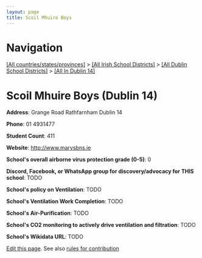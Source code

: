 ```yaml
---
layout: page
title: Scoil Mhuire Boys
---
```

# Navigation

[[All countries/states/provinces]](../../../..) > [[All Irish School Districts]](../../..) > [[All Dublin School Districts]](../..) > [[All In Dublin 14]](..)

# Scoil Mhuire Boys (Dublin 14)

**Address**: Grange Road Rathfarnham Dublin 14

**Phone**: 01 4931477

**Student Count**: 411

**Website**: <http://www.marysbns.ie>

**School's overall airborne virus protection grade (0-5)**: 0

**Discord, Facebook, or WhatsApp group for discovery/advocacy for THIS school**: TODO

**School's policy on Ventilation**: TODO

**School's Ventilation Work Completion**: TODO

**School's Air-Purification**: TODO

**School's CO2 monitoring to actively drive ventilation and filtration**: TODO

**School's Wikidata URL**: TODO


[Edit this page](https://github.com/ventilate-schools/Ireland/edit/main/./Dublin_14/Scoil_Mhuire_Boys.md). See also [rules for contribution](../../../contribution-rules/)